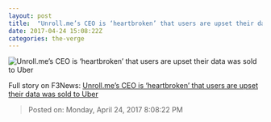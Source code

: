 ```yaml
---
layout: post
title:  "Unroll.me’s CEO is ‘heartbroken’ that users are upset their data was sold to Uber"
date: 2017-04-24 15:08:22Z
categories: the-verge
---
```


![Unroll.me’s CEO is ‘heartbroken’ that users are upset their data was sold to Uber](https://cdn0.vox-cdn.com/thumbor/2P8tnMnr5m0yL-9MDbo_2KdF3ks=/0x0:1120x630/1600x900/cdn0.vox-cdn.com/uploads/chorus_image/image/54416393/facebook_og_app_webpage.0.png)




Full story on F3News: [Unroll.me’s CEO is ‘heartbroken’ that users are upset their data was sold to Uber](http://www.f3nws.com/n/3mDaPJ)

> Posted on: Monday, April 24, 2017 8:08:22 PM
